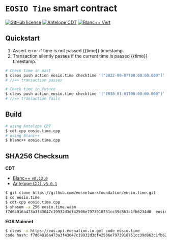 # `EOSIO Time` smart contract
[![GitHub license](https://img.shields.io/badge/license-MIT-blue.svg)](https://github.com/eosnetworkfoundation/eosio.time/blob/main/LICENSE)
[![Antelope CDT](https://github.com/eosnetworkfoundation/eosio.time/actions/workflows/release.yml/badge.svg)](https://github.com/eosnetworkfoundation/eosio.time/actions/workflows/release.yml)
[![Blanc++ Vert](https://github.com/eosnetworkfoundation/eosio.time/actions/workflows/tests.yml/badge.svg)](https://github.com/eosnetworkfoundation/eosio.time/actions/workflows/tests.yml)

## Quickstart

1. Assert error if time is not passed {{time}} timestamp.
2. Transaction silently passes if the current time is passed {{time}} timestamp.

```bash
# Check time in past
$ cleos push action eosio.time checktime '["2022-09-07T00:00:00.000"]' -p eosio.time
# //=> transaction passes

# Check time in future
$ cleos push action eosio.time checktime '["2030-01-01T00:00:00.000"]' -p eosio.time
# //=> transaction fails
```

## Build

```bash
# using Antelope CDT
$ cdt-cpp eosio.time.cpp
# using Blanc++
$ blanc++ eosio.time.cpp
```

## SHA256 Checksum

**CDT**
- [Blanc++ `v0.12.0`](https://github.com/haderech/blanc/releases/tag/0.12.1)
- [Antelope CDT `v3.0.1`](https://github.com/AntelopeIO/cdt/releases/tag/v3.0.1)

```bash
$ git clone https://github.com/eosnetworkfoundation/eosio.time.git
$ cd eosio.time
$ cdt-cpp eosio.time.cpp
$ shasum -a 256 eosio.time.wasm
f7d64016a473a3f43047c19932d3df42506e7973918751cc39d863c1fb6234d0  eosio.time.wasm
```

**EOS Mainnet**

```bash
$ cleos -u https://eos.api.eosnation.io get code eosio.time
code hash: f7d64016a473a3f43047c19932d3df42506e7973918751cc39d863c1fb6234d0
```